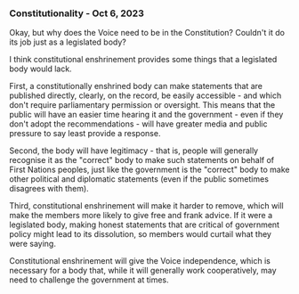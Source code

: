 ### Constitutionality - Oct 6, 2023

Okay, but why does the Voice need to be in the Constitution?  Couldn't it do its job just as a legislated body?

I think constitutional enshrinement provides some things that a legislated body would lack.

First, a constitutionally enshrined body can make statements that are published directly, clearly, on the record, be easily accessible - and which don't require parliamentary permission or oversight.   This means that the public will have an easier time hearing it and the government - even if they don't adopt the recommendations - will have greater media and public pressure to say least provide a response.

Second, the body will have legitimacy - that is, people will generally recognise it as the "correct" body to make such statements on behalf of First Nations peoples, just like the government is the "correct" body to make other political and diplomatic statements (even if the public sometimes disagrees with them).

Third, constitutional enshrinement will make it harder to remove, which will make the members more likely to give free and frank advice.  If it were a legislated body, making honest statements that are critical of government policy might lead to its dissolution, so members would curtail what they were saying.

Constitutional enshrinement will give the Voice independence, which is necessary for a body that, while it will generally work cooperatively, may need to challenge the government at times.